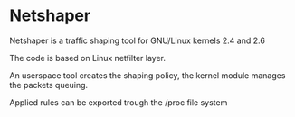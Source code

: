 # Netshaper

Netshaper is a traffic shaping tool for GNU/Linux kernels 2.4 and 2.6

The code is based on Linux netfilter layer.

An userspace tool creates the shaping policy, the kernel module manages the packets queuing.

Applied rules can be exported trough the /proc file system
